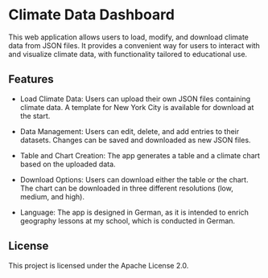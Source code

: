 # Climate Data Dashboard
This web application allows users to load, modify, and download climate data from JSON files. It provides a convenient way for users to interact with and visualize climate data, with functionality tailored to educational use.

## Features
- Load Climate Data: Users can upload their own JSON files containing climate data. A template for New York City is available for download at the start.

- Data Management: Users can edit, delete, and add entries to their datasets. Changes can be saved and downloaded as new JSON files.

- Table and Chart Creation: The app generates a table and a climate chart based on the uploaded data.

- Download Options: Users can download either the table or the chart. The chart can be downloaded in three different resolutions (low, medium, and high).

- Language: The app is designed in German, as it is intended to enrich geography lessons at my school, which is conducted in German.

## License
This project is licensed under the Apache License 2.0.
